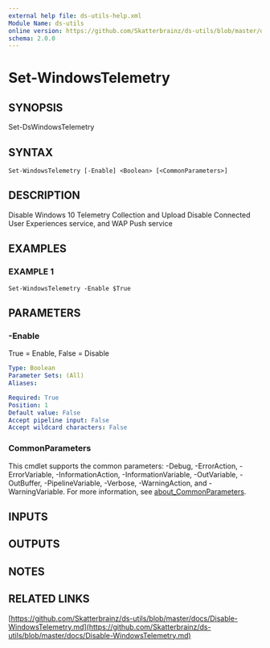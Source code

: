 ```yaml
---
external help file: ds-utils-help.xml
Module Name: ds-utils
online version: https://github.com/Skatterbrainz/ds-utils/blob/master/docs/Disable-WindowsTelemetry.md
schema: 2.0.0
---
```


# Set-WindowsTelemetry

## SYNOPSIS
Set-DsWindowsTelemetry

## SYNTAX

```
Set-WindowsTelemetry [-Enable] <Boolean> [<CommonParameters>]
```

## DESCRIPTION
Disable Windows 10 Telemetry Collection and Upload
Disable Connected User Experiences service, and WAP Push service

## EXAMPLES

### EXAMPLE 1
```
Set-WindowsTelemetry -Enable $True
```

## PARAMETERS

### -Enable
True = Enable, False = Disable

```yaml
Type: Boolean
Parameter Sets: (All)
Aliases:

Required: True
Position: 1
Default value: False
Accept pipeline input: False
Accept wildcard characters: False
```

### CommonParameters
This cmdlet supports the common parameters: -Debug, -ErrorAction, -ErrorVariable, -InformationAction, -InformationVariable, -OutVariable, -OutBuffer, -PipelineVariable, -Verbose, -WarningAction, and -WarningVariable. For more information, see [about_CommonParameters](http://go.microsoft.com/fwlink/?LinkID=113216).

## INPUTS

## OUTPUTS

## NOTES

## RELATED LINKS

[https://github.com/Skatterbrainz/ds-utils/blob/master/docs/Disable-WindowsTelemetry.md](https://github.com/Skatterbrainz/ds-utils/blob/master/docs/Disable-WindowsTelemetry.md)

